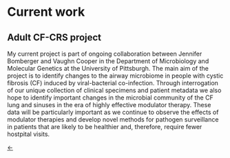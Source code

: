 <h1>Current work</h1>

<h2>Adult CF-CRS project</h2>

My current project is part of ongoing collaboration between Jennifer Bomberger and Vaughn Cooper in the Department of Microbiology and Molecular Genetics at the University of Pittsburgh. The main aim of the project is to identify changes to the airway microbiome in people with cystic fibrosis (CF) induced by viral-bacterial co-infection. Through interrogation of our unique collection of clinical specimens and patient metadata we also hope to identify important changes in the microbial community of the CF lung and sinuses in the era of highly effective modulator therapy. These data will be particularly important as we continue to observe the effects of modulator therapies and develop novel methods for pathogen surveillance in patients that are likely to be healthier and, therefore, require fewer hostpital visits. 

[&larr;](./)
